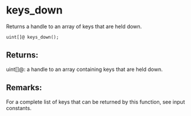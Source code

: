 # keys_down
Returns a handle to an array of keys that are held down.

`uint[]@ keys_down();`

## Returns:
uint[]@: a handle to an array containing keys that are held down.

## Remarks:
For a complete list of keys that can be returned by this function, see input constants.
